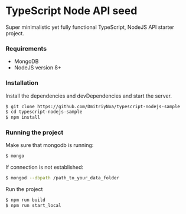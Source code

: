 # TypeScript Node API seed

Super minimalistic yet fully functional TypeScript, NodeJS API starter project.

### Requirements

* MongoDB
* NodeJS version 8+

### Installation

Install the dependencies and devDependencies and start the server.

```sh
$ git clone https://github.com/DmitriyNoa/typescript-nodejs-sample
$ cd typescript-nodejs-sample
$ npm install
```
### Running the project

Make sure that mongodb is running:
```sh
$ mongo
```
If connection is not established:
```sh
$ mongod --dbpath /path_to_your_data_folder
```
Run the project

```sh
$ npm run build
$ npm run start_local
```
